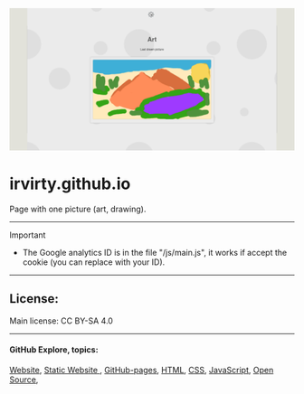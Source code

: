 ![banner](/img/github-banner-settings.png)  
  
# irvirty.github.io

Page with one picture (art, drawing).
  
---
   
> [!IMPORTANT]
> - The Google analytics ID is in the file "/js/main.js", it works if accept the cookie (you can replace with your ID).  
  
---
  
## License:  
Main license: CC BY-SA 4.0  

---
   
#### GitHub Explore, topics:  
[Website](https://github.com/topics/website),
[Static Website ](https://github.com/topics/static-website),
[GitHub-pages](https://github.com/topics/github-pages),
[HTML](https://github.com/topics/HTML),
[CSS](https://github.com/topics/CSS),
[JavaScript](https://github.com/topics/javascript),
[Open Source](https://github.com/topics/open-source),


